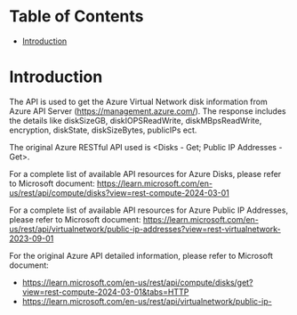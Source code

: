 # Table of Contents
- [Introduction](#introduction)


# Introduction <a name="introduction"></a>
The API is used to get the Azure Virtual Network disk information from Azure API Server (https://management.azure.com/). The response includes the details like diskSizeGB, diskIOPSReadWrite, diskMBpsReadWrite, encryption, diskState, diskSizeBytes, publicIPs ect.



The original Azure RESTful API used is <Disks - Get; Public IP Addresses - Get>. 



For a complete list of available API resources for Azure Disks, please refer to Microsoft document: https://learn.microsoft.com/en-us/rest/api/compute/disks?view=rest-compute-2024-03-01

For a complete list of available API resources for Azure Public IP Addresses, please refer to Microsoft document: https://learn.microsoft.com/en-us/rest/api/virtualnetwork/public-ip-addresses?view=rest-virtualnetwork-2023-09-01

For the original Azure API detailed information, please refer to Microsoft document: 

* https://learn.microsoft.com/en-us/rest/api/compute/disks/get?view=rest-compute-2024-03-01&tabs=HTTP
* https://learn.microsoft.com/en-us/rest/api/virtualnetwork/public-ip-